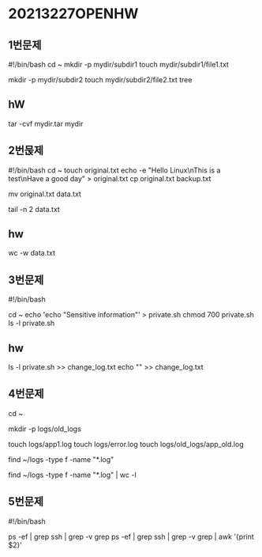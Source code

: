 # 20213227OPENHW

## 1번문제
#!/bin/bash
cd ~
mkdir -p mydir/subdir1
touch mydir/subdir1/file1.txt

mkdir -p mydir/subdir2
touch mydir/subdir2/file2.txt
tree

## hW
tar -cvf mydir.tar mydir

## 2번묹제 
#!/bin/bash
cd ~
touch original.txt
echo -e "Hello Linux\nThis is a test\nHave a good day" > original.txt
cp original.txt backup.txt

mv original.txt data.txt

tail -n 2 data.txt

## hw
wc -w data.txt

## 3번문제
#!/bin/bash

cd ~
echo 'echo "Sensitive information"' > private.sh
chmod 700 private.sh
ls -l private.sh

## hw
ls -l private.sh >> change_log.txt
echo "" >> change_log.txt

## 4번문제
cd ~

mkdir -p logs/old_logs

touch logs/app1.log
touch logs/error.log
touch logs/old_logs/app_old.log

find ~/logs -type f -name "*.log"

find ~/logs -type f -name "*.log" | wc -l

## 5번문제
#!/bin/bash

ps -ef | grep ssh | grep -v grep
ps -ef | grep ssh | grep -v grep | awk '{print $2}'

